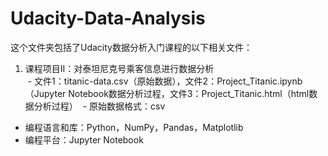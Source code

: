 # Udacity-Data-Analysis
这个文件夹包括了Udacity数据分析入门课程的以下相关文件：
1. 课程项目II：对泰坦尼克号乘客信息进行数据分析  
  - 文件1：titanic-data.csv（原始数据），文件2：Project_Titanic.ipynb（Jupyter Notebook数据分析过程，文件3：Project_Titanic.html（html数据分析过程）
  - 原始数据格式：csv
  - 编程语言和库：Python，NumPy，Pandas，Matplotlib
  - 编程平台：Jupyter Notebook  
